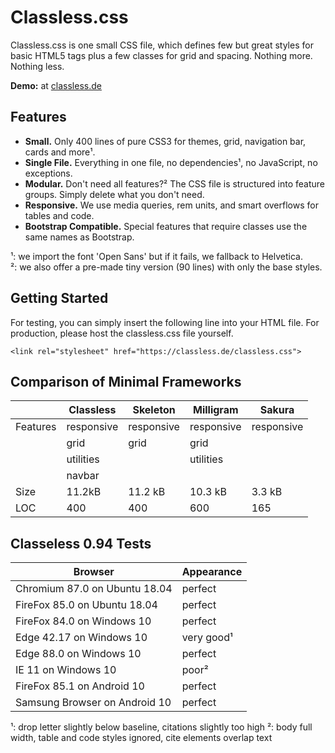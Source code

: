 # Classless.css

Classless.css is one small CSS file, which defines few but great styles for basic HTML5 tags plus a few classes for grid and spacing. Nothing more. Nothing less.

**Demo:** at [classless.de](http://classless.de)



## Features

* **Small.** Only 400 lines of pure CSS3 for themes, grid, navigation bar, cards and more¹.
* **Single File.** Everything in one file, no dependencies¹, no JavaScript, no exceptions.
* **Modular.** Don't need all features?² The CSS file is structured into feature groups. Simply delete what you don't need.
* **Responsive.** We use media queries, rem units, and smart overflows for tables and code.
* **Bootstrap Compatible.** Special features that require classes use the same names as Bootstrap.

¹: we import the font 'Open Sans' but if it fails, we fallback to Helvetica.</br>
²: we also offer a pre-made tiny version (90 lines) with only the base styles.


## Getting Started

For testing, you can simply insert the following line into your HTML file. For production, please host the classless.css file yourself.
    
```
<link rel="stylesheet" href="https://classless.de/classless.css">
```



## Comparison of Minimal Frameworks

|           | Classless  | Skeleton   | Milligram  | Sakura     |
|-----------|------------|------------|------------|------------|
| Features  | responsive | responsive | responsive | responsive |
|           | grid       |      grid  |      grid  |            |
|           | utilities  |            | utilities  |            |
|           | navbar     |            |            |            |
| Size	    | 11.2kB     |    11.2 kB |   10.3 kB  |    3.3 kB  |
| LOC       | 400        |     400    |     600    |      165   |




## Classeless 0.94 Tests


| Browser                       | Appearance | 
|-------------------------------|------------|
| Chromium 87.0 on Ubuntu 18.04 | perfect    |
| FireFox 85.0  on Ubuntu 18.04 | perfect    |
| FireFox 84.0  on Windows 10   | perfect    |
| Edge 42.17 on Windows 10      | very good¹ |
| Edge 88.0 on Windows 10       | perfect    |
| IE 11 on Windows 10           | poor²      |
| FireFox 85.1 on Android 10    | perfect    |
| Samsung Browser on Android 10 | perfect    |


¹: drop letter slightly below baseline, citations slightly too high
²: body full width, table and code styles ignored, cite elements overlap text
